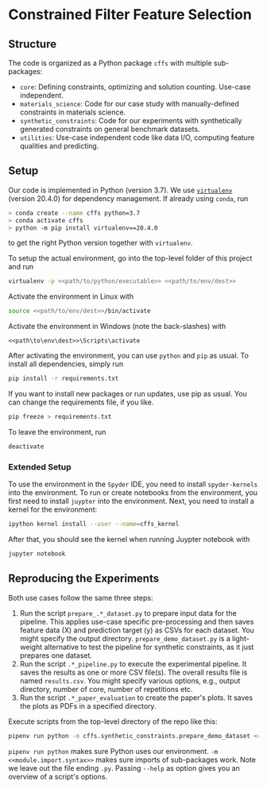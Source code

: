 # Constrained Filter Feature Selection

## Structure

The code is organized as a Python package `cffs` with multiple sub-packages:

- `core`: Defining constraints, optimizing and solution counting. Use-case independent.
- `materials_science`: Code for our case study with manually-defined constraints in materials science.
- `synthetic_constraints`: Code for our experiments with synthetically generated constraints on general benchmark datasets.
- `utilities`: Use-case independent code like data I/O, computing feature qualities and predicting.

## Setup

Our code is implemented in Python (version 3.7).
We use [`virtualenv`](https://virtualenv.pypa.io/) (version 20.4.0) for dependency management.
If already using `conda`, run

```bash
> conda create --name cffs python=3.7
> conda activate cffs
> python -m pip install virtualenv==20.4.0
```

to get the right Python version together with `virtualenv`.

To setup the actual environment, go into the top-level folder of this project and run

```bash
virtualenv -p <<path/to/python/executable>> <<path/to/env/dest>>
```

Activate the environment in Linux with

```bash
source <<path/to/env/dest>>/bin/activate
```

Activate the environment in Windows (note the back-slashes) with

```
<<path\to\env\dest>>\Scripts\activate
```

After activating the environment, you can use `python` and `pip` as usual.
To install all dependencies, simply run

```bash
pip install -r requirements.txt
```

If you want to install new packages or run updates, use pip as usual.
You can change the requirements file, if you like.

```bash
pip freeze > requirements.txt
```

To leave the environment, run

```bash
deactivate
```

### Extended Setup

To use the environment in the `Spyder` IDE, you need to install `spyder-kernels` into the environment.
To run or create notebooks from the environment, you first need to install `juypter` into the environment.
Next, you need to install a kernel for the environment:

```bash
ipython kernel install --user --name=cffs_kernel
```

After that, you should see the kernel when running Juypter notebook with

```bash
jupyter notebook
```

## Reproducing the Experiments

Both use cases follow the same three steps:

1. Run the script `prepare_.*_dataset.py` to prepare input data for the pipeline.
This applies use-case specific pre-processing and then saves feature data (X) and prediction target (y) as CSVs for each dataset.
You might specify the output directory.
`prepare_demo_dataset.py` is a light-weight alternative to test the pipeline for synthetic constraints, as it just prepares one dataset.
2. Run the script `.*_pipeline.py` to execute the experimental pipeline.
It saves the results as one or more CSV file(s).
The overall results file is named `results.csv`.
You might specify various options, e.g., output directory, number of core, number of repetitions etc.
3. Run the script `.*_paper_evaluation` to create the paper's plots.
It saves the plots as PDFs in a specified directory.

Execute scripts from the top-level directory of the repo like this:

```bash
pipenv run python -m cffs.synthetic_constraints.prepare_demo_dataset <<options>>
```

`pipenv run python` makes sure Python uses our environment.
`-m <<module.import.syntax>>` makes sure imports of sub-packages work.
Note we leave out the file ending `.py`.
Passing `--help` as option gives you an overview of a script's options.
